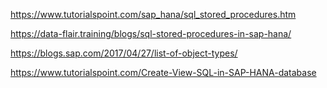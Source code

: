

https://www.tutorialspoint.com/sap_hana/sql_stored_procedures.htm

https://data-flair.training/blogs/sql-stored-procedures-in-sap-hana/


https://blogs.sap.com/2017/04/27/list-of-object-types/

https://www.tutorialspoint.com/Create-View-SQL-in-SAP-HANA-database